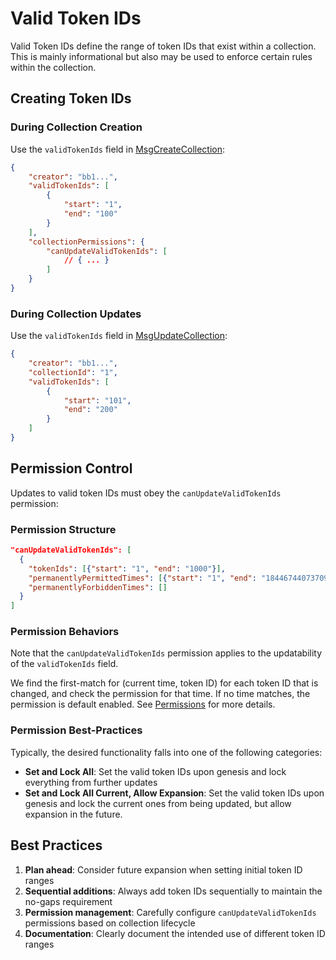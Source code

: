 # Valid Token IDs

Valid Token IDs define the range of token IDs that exist within a collection. This is mainly informational but also may be used to enforce certain rules within the collection.

## Creating Token IDs

### During Collection Creation

Use the `validTokenIds` field in [MsgCreateCollection](../../messages/msg-create-collection.md):

```json
{
    "creator": "bb1...",
    "validTokenIds": [
        {
            "start": "1",
            "end": "100"
        }
    ],
    "collectionPermissions": {
        "canUpdateValidTokenIds": [
            // { ... }
        ]
    }
}
```

### During Collection Updates

Use the `validTokenIds` field in [MsgUpdateCollection](../../messages/msg-update-collection.md):

```json
{
    "creator": "bb1...",
    "collectionId": "1",
    "validTokenIds": [
        {
            "start": "101",
            "end": "200"
        }
    ]
}
```

## Permission Control

Updates to valid token IDs must obey the `canUpdateValidTokenIds` permission:

### Permission Structure

```json
"canUpdateValidTokenIds": [
  {
    "tokenIds": [{"start": "1", "end": "1000"}],
    "permanentlyPermittedTimes": [{"start": "1", "end": "18446744073709551615"}],
    "permanentlyForbiddenTimes": []
  }
]
```

### Permission Behaviors

Note that the `canUpdateValidTokenIds` permission applies to the updatability of the `validTokenIds` field.

We find the first-match for (current time, token ID) for each token ID that is changed, and check the permission for that time. If no time matches, the permission is default enabled. See [Permissions](permissions/) for more details.

### Permission Best-Practices

Typically, the desired functionality falls into one of the following categories:

-   **Set and Lock All**: Set the valid token IDs upon genesis and lock everything from further updates
-   **Set and Lock All Current, Allow Expansion**: Set the valid token IDs upon genesis and lock the current ones from being updated, but allow expansion in the future.

## Best Practices

1. **Plan ahead**: Consider future expansion when setting initial token ID ranges
2. **Sequential additions**: Always add token IDs sequentially to maintain the no-gaps requirement
3. **Permission management**: Carefully configure `canUpdateValidTokenIds` permissions based on collection lifecycle
4. **Documentation**: Clearly document the intended use of different token ID ranges
